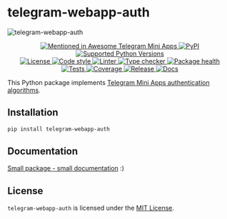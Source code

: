 # telegram-webapp-auth

<!-- markdownlint-disable -->
![telegram-webapp-auth](https://socialify.git.ci/swimmwatch/telegram-webapp-auth/image?description=1&font=Raleway&language=1&name=1&owner=1&pattern=Brick%20Wall&theme=Dark)

<div align="center">
  <p>
    <a href="https://github.com/telegram-mini-apps-dev/awesome-telegram-mini-apps">
      <img src="https://awesome.re/mentioned-badge.svg" alt="Mentioned in Awesome Telegram Mini Apps">
    </a>
    <a href="https://pypi.org/project/telegram-webapp-auth">
        <img src="https://img.shields.io/pypi/v/telegram-webapp-auth.svg" alt="PyPI">
    </a>
    <a href="pyproject.toml">
        <img src="https://img.shields.io/pypi/pyversions/telegram-webapp-auth" alt="Supported Python Versions">
    </a>
    <br/>
    <a href="LICENSE">
        <img src="https://img.shields.io/github/license/swimmwatch/telegram-webapp-auth" alt="License">
    </a>
    <a href="https://github.com/ambv/black">
        <img src="https://img.shields.io/badge/code%20style-black-black" alt="Code style">
    </a>
    <a href="https://github.com/pycqa/flake8">
        <img src="https://img.shields.io/badge/lint-flake8-black" alt="Linter">
    </a>
    <a href="https://github.com/python/mypy">
        <img src="https://img.shields.io/badge/type%20checker-mypy-black" alt="Type checker">
    </a>
    <a href="https://snyk.io/advisor/python/telegram-webapp-auth">
        <img src="https://snyk.io/advisor/python/telegram-webapp-auth/badge.svg" alt="Package health">
    </a>
    <br/>
    <a href="https://github.com/swimmwatch/telegram-webapp-auth/actions/workflows/python-check.yml">
        <img src="https://github.com/swimmwatch/telegram-webapp-auth/actions/workflows/python-check.yml/badge.svg" alt="Tests">
    </a>
    <a href="https://codecov.io/github/swimmwatch/telegram-webapp-auth" target="_blank">
        <img src="https://codecov.io/github/swimmwatch/telegram-webapp-auth/graph/badge.svg?token=M638BMDY5V" alt="Coverage">
    </a>
    <a href="https://github.com/swimmwatch/telegram-webapp-auth/actions/workflows/release.yml">
        <img src="https://github.com/swimmwatch/telegram-webapp-auth/actions/workflows/release.yml/badge.svg" alt="Release">
    </a>
    <a href="https://github.com/swimmwatch/telegram-webapp-auth/actions/workflows/docs.yml">
        <img src="https://github.com/swimmwatch/telegram-webapp-auth/actions/workflows/docs.yml/badge.svg" alt="Docs">
    </a>
  </p>
</div>
<!-- markdownlint-enable -->

This Python package implements [Telegram Mini Apps authentication algorithms](https://core.telegram.org/bots/webapps#validating-data-received-via-the-mini-app).

## Installation
```bash
pip install telegram-webapp-auth
```

## Documentation
[Small package - small documentation](https://swimmwatch.github.io/telegram-webapp-auth/guide/install/) :)

## License
`telegram-webapp-auth` is licensed under the [MIT License](LICENSE).
